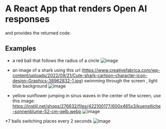 # A React App that renders Open AI responses

and provides the returned code.

## Examples

* a red ball that follows the radius of a circle
![image](https://github.com/true-gler/gptrender/assets/11291277/a649f7bd-9344-44d3-8b3f-a2078b2242ae)

* an image of a shark using this url (https://www.creativefabrica.com/wp-content/uploads/2022/09/21/Cute-shark-cartoon-character-icon-design-Graphics-38962832-1.jpg) swimming through the screen , light blue background
![image](https://github.com/true-gler/gptrender/assets/11291277/50ac258f-d072-470c-8704-3e0de93a07a6)


* yellow sunflower jumping in sinus waves in the center of the screen, use this image: https://instijl.net/shops/276632/files/422100177/600x465x3/kuenstliche-sonnenblume-52-cm-gelb.webp
![image](https://github.com/true-gler/gptrender/assets/11291277/39b26798-d661-480a-811f-a92743d81ecf)

*7 balls switching places every 2 seconds
![image](https://github.com/true-gler/gptrender/assets/11291277/28c360f7-3168-4c5d-950b-81f48376d32a)
